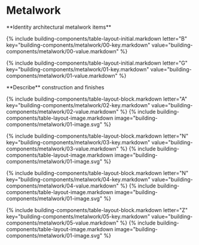 <div data-role="collapsible" data-inset="false">
	<h1>Metalwork</h1>

<dl>

<div markdown="1" class="building-components-title">
<span class="transform-to-uppercase">**Identity architectural metalwork items**</span>
</div>

{% include building-components/table-layout-initial.markdown letter="B" key="building-components/metalwork/00-key.markdown" value="building-components/metalwork/00-value.markdown" %}

{% include building-components/table-layout-initial.markdown letter="G" key="building-components/metalwork/01-key.markdown" value="building-components/metalwork/01-value.markdown" %}

<div markdown="1" class="building-components-title">
<span class="transform-to-uppercase">**Describe** construction and finishes</span>
</div>

{% include building-components/table-layout-block.markdown letter="A" key="building-components/metalwork/02-key.markdown" value="building-components/metalwork/02-value.markdown"  %}
{% include building-components/table-layout-image.markdown image="building-components/metalwork/01-image.svg" %}

{% include building-components/table-layout-block.markdown letter="N" key="building-components/metalwork/03-key.markdown" value="building-components/metalwork/03-value.markdown"  %}
{% include building-components/table-layout-image.markdown image="building-components/metalwork/01-image.svg" %}

{% include building-components/table-layout-block.markdown letter="N" key="building-components/metalwork/04-key.markdown" value="building-components/metalwork/04-value.markdown"  %}
{% include building-components/table-layout-image.markdown image="building-components/metalwork/01-image.svg" %}

{% include building-components/table-layout-block.markdown letter="Z" key="building-components/metalwork/05-key.markdown" value="building-components/metalwork/05-value.markdown"  %}
{% include building-components/table-layout-image.markdown image="building-components/metalwork/01-image.svg" %}

</dl></div>